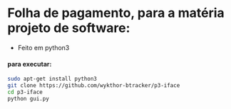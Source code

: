# Folha de pagamento, para a matéria projeto de software:
- Feito em python3

#### para executar:
```bash
sudo apt-get install python3
git clone https://github.com/wykthor-btracker/p3-iface
cd p3-iface
python gui.py
```
